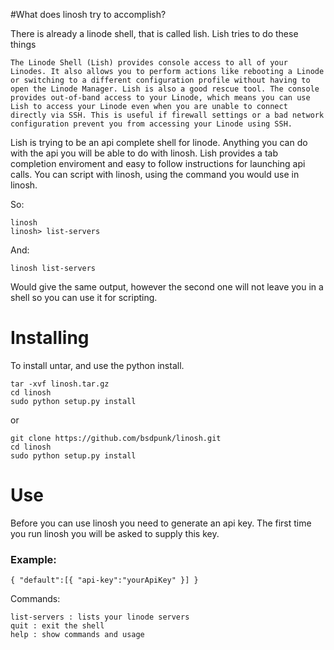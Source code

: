 #What does linosh try to accomplish?

There is already a linode shell, that is called lish. Lish tries to do these things

```
The Linode Shell (Lish) provides console access to all of your Linodes. It also allows you to perform actions like rebooting a Linode or switching to a different configuration profile without having to open the Linode Manager. Lish is also a good rescue tool. The console provides out-of-band access to your Linode, which means you can use Lish to access your Linode even when you are unable to connect directly via SSH. This is useful if firewall settings or a bad network configuration prevent you from accessing your Linode using SSH.
```

Lish is trying to be an api complete shell for linode. Anything you can do with the api you will be able to do with linosh. Lish provides a tab completion enviroment and easy to follow instructions for launching api calls. You can script with linosh, using the command you would use in linosh.

So:

```
linosh
linosh> list-servers
```
And:
```
linosh list-servers
```
Would give the same output, however the second one will not leave you in a shell so you can use it for scripting.

# Installing
To install untar, and use the python install.

```
tar -xvf linosh.tar.gz
cd linosh
sudo python setup.py install 
```
or

```
git clone https://github.com/bsdpunk/linosh.git
cd linosh
sudo python setup.py install
```

# Use
Before you can use linosh you need to generate an api key. The first time you run linosh you will be asked to supply this key.

### Example:

```
{ "default":[{ "api-key":"yourApiKey" }] } 
```

Commands:

```
list-servers : lists your linode servers
quit : exit the shell
help : show commands and usage
```
